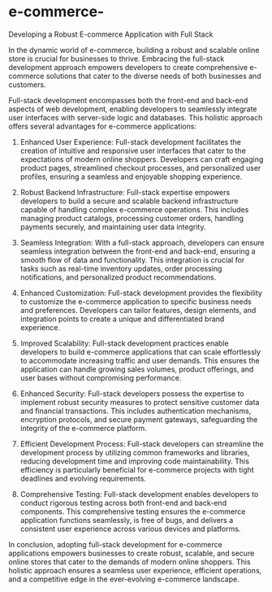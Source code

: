 # e-commerce-
Developing a Robust E-commerce Application with Full Stack

In the dynamic world of e-commerce, building a robust and scalable online store is crucial for businesses to thrive. Embracing the full-stack development approach empowers developers to create comprehensive e-commerce solutions that cater to the diverse needs of both businesses and customers.

Full-stack development encompasses both the front-end and back-end aspects of web development, enabling developers to seamlessly integrate user interfaces with server-side logic and databases. This holistic approach offers several advantages for e-commerce applications:

1. Enhanced User Experience: Full-stack development facilitates the creation of intuitive and responsive user interfaces that cater to the expectations of modern online shoppers. Developers can craft engaging product pages, streamlined checkout processes, and personalized user profiles, ensuring a seamless and enjoyable shopping experience.

2. Robust Backend Infrastructure: Full-stack expertise empowers developers to build a secure and scalable backend infrastructure capable of handling complex e-commerce operations. This includes managing product catalogs, processing customer orders, handling payments securely, and maintaining user data integrity.

3. Seamless Integration: With a full-stack approach, developers can ensure seamless integration between the front-end and back-end, ensuring a smooth flow of data and functionality. This integration is crucial for tasks such as real-time inventory updates, order processing notifications, and personalized product recommendations.

4. Enhanced Customization: Full-stack development provides the flexibility to customize the e-commerce application to specific business needs and preferences. Developers can tailor features, design elements, and integration points to create a unique and differentiated brand experience.

5. Improved Scalability: Full-stack development practices enable developers to build e-commerce applications that can scale effortlessly to accommodate increasing traffic and user demands. This ensures the application can handle growing sales volumes, product offerings, and user bases without compromising performance.

6. Enhanced Security: Full-stack developers possess the expertise to implement robust security measures to protect sensitive customer data and financial transactions. This includes authentication mechanisms, encryption protocols, and secure payment gateways, safeguarding the integrity of the e-commerce platform.

7. Efficient Development Process: Full-stack developers can streamline the development process by utilizing common frameworks and libraries, reducing development time and improving code maintainability. This efficiency is particularly beneficial for e-commerce projects with tight deadlines and evolving requirements.

8. Comprehensive Testing: Full-stack development enables developers to conduct rigorous testing across both front-end and back-end components. This comprehensive testing ensures the e-commerce application functions seamlessly, is free of bugs, and delivers a consistent user experience across various devices and platforms.

In conclusion, adopting full-stack development for e-commerce applications empowers businesses to create robust, scalable, and secure online stores that cater to the demands of modern online shoppers. This holistic approach ensures a seamless user experience, efficient operations, and a competitive edge in the ever-evolving e-commerce landscape.
